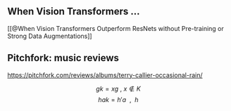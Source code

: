 ## When Vision Transformers ...

[[@When Vision Transformers Outperform ResNets without Pre-training or Strong Data Augmentations]]


## Pitchfork: music reviews
https://pitchfork.com/reviews/albums/terry-callier-occasional-rain/




$$
gk = xg ~,~x \notin K
$$
$$
hak = h'a~~,~~h
$$